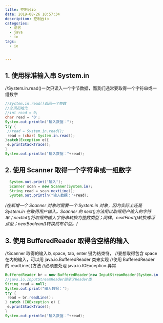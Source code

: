 ```yaml
---
title: 控制台io
date: 2019-08-26 10:57:34
description: 控制台io
categories:
  - 语言
  - java
  - io
tags:
  - io


---
```


## 1. 使用标准输入串 System.in

//System.in.read()一次只读入一个字节数据，而我们通常要取得一个字符串或一组数字

```java
//System.in.read()返回一个整数
//必须初始化
//int read = 0;
char read = '0';
System.out.println("输入数据：");
try {
 //read = System.in.read();
 read = (char) System.in.read();
}catch(Exception e){
 e.printStackTrace();
}
System.out.println("输入数据："+read);
```

## 2. 使用 Scanner 取得一个字符串或一组数字

```java
  System.out.print("输入");
  Scanner scan = new Scanner(System.in);
  String read = scan.nextLine();
  System.out.println("输入数据："+read);
```

/_在新增一个 Scanner 对象时需要一个 System.in 对象，因为实际上还是 System.in 在取得用户输入。Scanner 的 next()方法用以取得用户输入的字符串；nextInt()将取得的输入字符串转换为整数类型；同样，nextFloat()转换成浮点型；nextBoolean()转换成布尔型。_/

## 3. 使用 BufferedReader 取得含空格的输入

//Scanner 取得的输入以 space, tab, enter 键为结束符，
//要想取得包含 space 在内的输入，可以用 java.io.BufferedReader 类来实现
//使用 BufferedReader 的 readLine( )方法
//必须要处理 java.io.IOException 异常

```java
BufferedReader br = new BufferedReader(new InputStreamReader(System.in ));
//java.io.InputStreamReader继承了Reader类
String read = null;
System.out.print("输入数据：");
try {
 read = br.readLine();
} catch (IOException e) {
 e.printStackTrace();
}
System.out.println("输入数据："+read);
```
